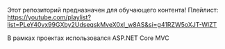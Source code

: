 Этот репозиторий предназначен для обучающего контента!
Плейлист: https://youtube.com/playlist?list=PLeY40vx99GXby2UdseqskMveX0xI_w8AS&si=g41RZW5oXJT-WlZT

В рамках проектах использовался ASP.NET Core MVC
